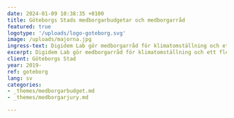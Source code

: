 ```yaml
---
date: 2024-01-09 10:38:35 +0100
title: Göteborgs Stads medborgarbudgetar och medborgarråd
featured: true
logotype: '/uploads/logo-goteborg.svg'
image: /uploads/majorna.jpg
ingress-text: Digidem Lab gör medborgarråd för klimatomställning och ett flertal medborgarbudgetar för Göteborgs stad.
excerpt: Digidem Lab gör medborgarråd för klimatomställning och ett flertal medborgarbudgetar för Göteborgs stad.
client: Göteborgs Stad
year: 2019-
ref: goteborg
lang: sv
categories:
- _themes/medborgarbudget.md
- _themes/medborgarjury.md

---
```


